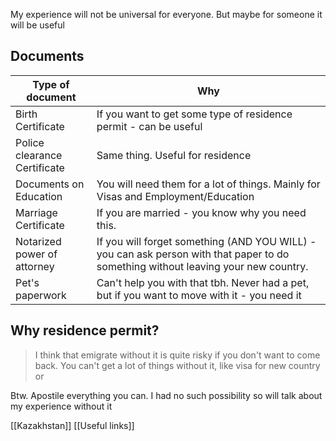 My experience will not be universal for everyone. But maybe for someone it will be useful

## Documents

| Type of document | Why |
| --- | ---|
| Birth Certificate | If you want to get some type of residence permit - can be useful |
| Police clearance Certificate | Same thing. Useful for residence |
| Documents on Education | You will need them for a lot of things. Mainly for Visas and Employment/Education |
| Marriage Certificate | If you are married - you know why you need this. |
| Notarized power of attorney | If you will forget something (AND YOU WILL) - you can ask person with that paper to do something without leaving your new country. |
| Pet's paperwork | Can't help you with that tbh. Never had a pet, but if you want to move with it - you need it |

## Why residence permit?

> I think that emigrate without it is quite risky if you don't want to come back. You can't get a lot of things without it, like visa for new country or

Btw. Apostile everything you can. I had no such possibility so will talk about my experience without it

[[Kazakhstan]]
[[Useful links]]
